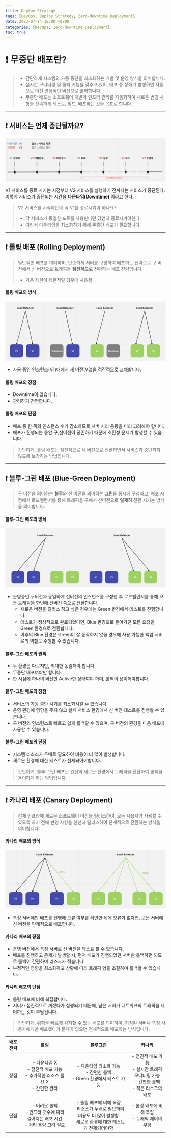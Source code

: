 ```yaml
---
title: Deploy Strategy
tags: [DevOps, Deploy Strategy, Zero-downtime Deployment]
date: 2023-07-24 18:00 +0800
categories: [DevOps, Zero-downtime Deployment]
toc: true
---
```


# ❗️ 무중단 배포란?

> - 간단하게 시스템의 가동 중단을 최소화하는 개발 및 운영 방식을 의미합니다.
> - 실시간 모니터링 및 롤백 기능을 갖추고 있어, 배포 중 장애가 발생하면 자동으로 이전 안정적인 버전으로 롤백합니다.
> - 무중단 배포는 소프트웨어 개발과 인프라 관리를 자동화하여 새로운 변경 사항을 신속하게 테스트, 빌드, 배포하는 것을 목표로 합니다.

---

## ❗️ 서비스는 언제 중단될까요?

![Continuous Deploy](https://github.com/MinkyungJ/MinkyungJ.github.io/blob/main/_posts/Continuous_Deploy.png?raw=true)

V1 서비스를 종료 시키는 시점부터 V2 서비스를 실행하기 전까지는 서비스가 중단된다.
이렇게 서비스가 중단되는 시간을 **다운타임(Downtime)** 이라고 한다.

> V2 서비스를 시작하는데 꼭 V1를 종료시켜야 하나요?
> - 각 서비스가 동일한 포트를 사용한다면 당연히 종료시켜야한다.
> - 따라서 다운타임을 최소화하기 위해 무중단 배포가 필요합니다.

---

## ❗️ 롤링 배포 (Rolling Deployment)

> 일반적인 배포를 의미하며, 단순하게 서버를 구성하여 배포하는 전략으로 구 버전에서 신 버전으로 트래픽을 **점진적으로** 전환하는 배포 전략입니다.
> - 가용 자원이 제한적일 경우에 사용됨

#### 롤링 배포의 방식

![Rolling Deployment](https://github.com/MinkyungJ/MinkyungJ.github.io/blob/main/_posts/Rolling_Deployment.png?raw=true)
- 사용 중인 인스턴스(V1)내에서 새 버전(V2)을 점진적으로 교체합니다.

#### 롤링 배포의 장점

- Downtime이 없습니다.
- 관리하기 간편합니다.

#### 롤링 배포의 단점

- 배포 중 한 쪽의 인스턴스 수가 감소하므로 서버 처리 용량을 미리 고려해야 합니다.
- 배포가 진행되는 동안 구,신버전이 공존하기 때문에 호환성 문제가 발생할 수 있습니다.

> 간단하게, 롤링 배포는 점진적으로 새 버전으로 전환하면서 서비스가 중단되지 않도록 보장하는 방법입니다.

---

## ❗️ 블루-그린 배포 (Blue-Green Deployment)

> 구 버전을 의미하는 **블루**와 신 버전을 의미하는 **그린**을 동시에 구성하고, 배포 시점에서 로드밸런서를 통해 트래픽을 구에서 신버전으로 **일제히** 전환 시키는 방식을 의미합니다.

#### 블루-그린 배포의 방식

![Blue-Green Deployment](https://github.com/MinkyungJ/MinkyungJ.github.io/blob/main/_posts/Blue_Green_Deployment.png?raw=true)
- 운영중인 구버전과 동일하게 신버전의 인스턴스를 구성한 후 로드밸런서를 통해 모든 트래픽을 한번에 신버전 쪽으로 전환합니다.
  - 새로운 버전을 릴리스 하고 싶은 경우에는 Green 환경에서 테스트를 진행합니다.
  - 테스트가 정상적으로 완료되었다면, Blue 환경으로 들어가던 모든 요청을 Green 환경으로 전환합니다.
  - 이후의 Blue 환경은 Green이 잘 동작하지 않을 경우에 사용 가능한 백업 서버로의 역할도 수행할 수 있습니다.

#### 블루-그린 배포의 원칙

- 두 환경은 다르지만, 최대한 동일해야 합니다.
- 무중단 배포여야만 합니다.
- 한 시점에 하나의 버전만 Active한 상태여야 하며, 롤백이 용이해야합니다.

#### 블루-그린 배포의 장점

- 서비스의 가동 중단 시기를 최소화시킬 수 있습니다.
- 운영 환경에 영향을 주지 않고 실제 서비스 환경에서 신 버전 테스트를 진행할 수 있습니다.
- 구 버전의 인스턴스로 빠르고 쉽게 롤백할 수 있으며, 구 버전의 환경을 다음 배포에 사용할 수 있습니다.

#### 블루-그린 배포의 단점

- 시스템 리소스가 두배로 필요하여 비용이 더 많이 발생합니다.
- 새로운 환경에 대한 테스트가 전제되어야합니다.

> 간단하게, 블루-그린 배포는 완전히 새로운 환경에서 트래픽을 전환하여 롤백을 용이하게 하는 방법입니다.

---

## ❗️ 카나리 배포 (Canary Deployment)

> 전체 인프라에 새로운 소프트웨어 버전을 릴리스하여, 모든 사용자가 사용할 수 있도록 하기 전에 변경 사항을 천천히 릴리스하여 단계적으로 전환하는 방식을 의미합니다.

#### 카나리 배포의 방식

![Canary Deployment](https://github.com/MinkyungJ/MinkyungJ.github.io/blob/main/_posts/Canary_Deployment.png?raw=true)
- 특정 서버에만 배포를 진행해 오류 여부를 확인한 뒤에 오류가 없다면, 모든 서버에 신 버전을 단계적으로 배포합니다.

#### 카나리 배포의 장점

- 운영 버전에서 특정 서버로 신 버전을 테스트 할 수 있습니다.
- 배포를 진행하고 문제가 발생할 시, 먼저 배포가 진행되었던 서버만 롤백하면 되므로 롤백이 간편하며 리스크가 적습니다.
- 부정적인 영향을 최소화하고 상황에 따라 트래픽 양을 조절하며 롤백할 수 있습니다.

#### 카나리 배포의 단점

- 롤링 배포에 비해 복잡합니다.
- 서버가 점진적으로 꺼졌다가 실행되기 때문에, 남은 서버가 네트워크의 트래픽을 제어하는 것이 부담됩니다.

> 간단하게, 위험을 빠르게 감지할 수 있는 배포를 의미하며, 지정된 서버나 특정 사용자에게만 배포했다가 문제가 없으면 전체적으로 배포하는 방식입니다.

| 배포 전략 |                                        롤링                                       |                                                          블루그린                                                         |                                            카나리                                            |
|:---------:|:---------------------------------------------------------------------------------:|:-------------------------------------------------------------------------------------------------------------------------:|:--------------------------------------------------------------------------------------------:|
| 장점      | - 다운타임 X<br>- 점진적 배포 가능<br>- 추가적인 리소스 필요 X<br>- 간편한 관리   | - 다운타임 최소화 가능<br>- 간편한 롤백<br>- Green 환경에서 테스트 가능                                                   | - 점진적 배포 가능<br>- 실시간 트래픽 모니터링 가능<br>- 간편한 롤백<br>- 적은 리스크의 배포 |
| 단점      | - 어려운 롤백<br>- 인프라 갯수에 따라 길어지는 배포 시간<br>- 처리 용량 고려 필요 | - 롤링 배포에 비해 복잡<br>- 리소스가 두배로 필요하며 비용도 더 많이 발생함<br>- 새로운 환경에 대한 테스트가 전제되어야함 | - 롤링 배포에 비해 복잡<br>- 트래픽 제어의 부담                                              |
